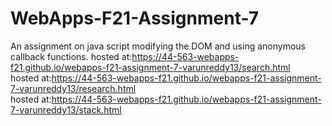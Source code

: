# WebApps-F21-Assignment-7
An assignment on java script modifying the DOM and using anonymous callback functions.
hosted at:<https://44-563-webapps-f21.github.io/webapps-f21-assignment-7-varunreddy13/search.html>  <br>
hosted at:<https://44-563-webapps-f21.github.io/webapps-f21-assignment-7-varunreddy13/research.html> <br>
hosted at:<https://44-563-webapps-f21.github.io/webapps-f21-assignment-7-varunreddy13/stack.html> <br>
